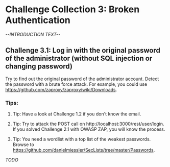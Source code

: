 # Challenge Collection 3: Broken Authentication

*--INTRODUCTION TEXT--*

## Challenge 3.1: Log in with the original password of the administrator (without SQL injection or changing password)
Try to find out the original password of the administrator account. Detect the password with a brute force attack. For example, you could use https://github.com/zaproxy/zaproxy/wiki/Downloads.

### Tips:

1. Tip: Have a look at Challenge 1.2 if you don't know the email.

2. Tip: Try to attack the POST call on http://localhost:3000/rest/user/login. If you solved Challenge 2.1 with OWASP ZAP, you will know the process.

3. Tip: You need a wordlist with a top list of the weakest passwords. Browse to https://github.com/danielmiessler/SecLists/tree/master/Passwords.

*TODO*
